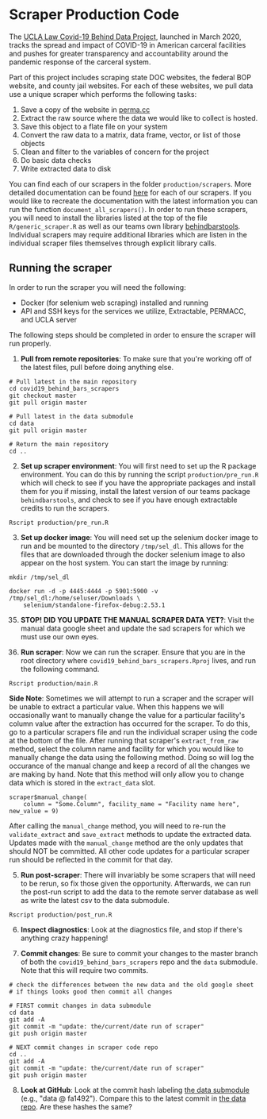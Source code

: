 # Scraper Production Code

The [UCLA Law Covid-19 Behind Data Project](http://covid19behindbars.org/), launched in March 2020, tracks the spread and impact of COVID-19 in American carceral facilities and pushes for greater transparency and accountability around the pandemic response of the carceral system.

Part of this project includes scraping state DOC websites, the federal BOP website, and county jail websites. For each of these websites, we pull data use a unique scraper which performs the following tasks: 

1. Save a copy of the website in [perma.cc](perma.cc)
2. Extract the raw source where the data we would like to collect is hosted. 
3. Save this object to a flate file on your system
4. Convert the raw data to a matrix, data frame, vector, or list of those objects 
5. Clean and filter to the variables of concern for the project
6. Do basic data checks
7. Write extracted data to disk

You can find each of our scrapers in the folder `production/scrapers`. More detailed documentation can be found [here](https://uclalawcovid19behindbars.github.io/covid19-behind-bars-public-docs/scraper_documentation/) for each of our scrapers. If you would like to recreate the documentation with the latest information you can run the function `document_all_scrapers()`. In order to run these scrapers, you will need to install the libraries listed at the top of the file `R/generic_scraper.R` as well as our teams own library [behindbarstools](https://github.com/uclalawcovid19behindbars/behindbarstools). Individual scrapers may require additional libraries which are listen in the individual scraper files themselves through explicit library calls.

## Running the scraper

In order to run the scraper you will need the following: 

* Docker (for selenium web scraping) installed and running
* API and SSH keys for the services we utilize, Extractable, PERMACC, and UCLA server

The following steps should be completed in order to ensure the scraper will run properly.

1. **Pull from remote repositories**: To make sure that you're working off of the latest files, pull before doing anything else.

```
# Pull latest in the main repository 
cd covid19_behind_bars_scrapers
git checkout master
git pull origin master

# Pull latest in the data submodule 
cd data
git pull origin master

# Return the main repository 
cd .. 
```

2. **Set up scraper environment**: You will first need to set up the R package environment. You can do this by running the script `production/pre_run.R` which will check to see if you have the appropriate packages and install them for you if missing, install the latest version of our teams package `behindbarstools`, and check to see if you have enough extractable credits to run the scrapers. 

```
Rscript production/pre_run.R
```

3. **Set up docker image**: You will need set up the selenium docker image to run and be mounted to the directory `/tmp/sel_dl`. This allows for the files that are downloaded through the docker selenium image to also appear on the host system. You can start the image by running: 

```
mkdir /tmp/sel_dl

docker run -d -p 4445:4444 -p 5901:5900 -v /tmp/sel_dl:/home/seluser/Downloads \
    selenium/standalone-firefox-debug:2.53.1
```

35. **STOP! DID YOU UPDATE THE MANUAL SCRAPER DATA YET?**: Visit the manual data google sheet and update the sad scrapers for which we must use our own eyes.


4. **Run scraper**: Now we can run the scraper. Ensure that you are in the root directory where `covid19_behind_bars_scrapers.Rproj` lives, and run the following command.

```
Rscript production/main.R
```

**Side Note**: Sometimes we will attempt to run a scraper and the scraper will be unable to extract a particular value. When this happens we will occasionally want to manually change the value for a particular facility's column value after the extraction has occurred for the scraper. To do this, go to a particular scrapers file and run the individual scraper using the code at the bottom of the file. After running that scraper's `extract_from_raw` method, select the column name and facility for which you would like to manually change the data using the following method. Doing so will log the occurance of the manual change and keep a record of all the changes we are making by hand. Note that this method will only allow you to change data which is stored in the `extract_data` slot. 

```
scraper$manual_change(
    column = "Some.Column", facility_name = "Facility name here", new_value = 9)
```

After calling the `manual_change` method, you will need to re-run the `validate_extract` and `save_extract` methods to update the extracted data. Updates made with the `manual_change` method are the only updates that should NOT be committed. All other code updates for a particular scraper run should be reflected in the commit for that day. 


5. **Run post-scraper**: There will invariably be some scrapers that will need to be rerun, so fix those given the opportunity. Afterwards, we can run the post-run script to add the data to the remote server database as well as write the latest csv to the data submodule. 

```
Rscript production/post_run.R
```

6. **Inspect diagnostics**: Look at the diagnostics file, and stop if there's anything crazy happening!

7. **Commit changes**: Be sure to commit your changes to the master branch of both the `covid19_behind_bars_scrapers` repo and the `data` submodule. Note that this will require two commits.

```
# check the differences between the new data and the old google sheet
# if things looks good then commit all changes

# FIRST commit changes in data submodule
cd data
git add -A 
git commit -m "update: the/current/date run of scraper"
git push origin master

# NEXT commit changes in scraper code repo
cd ..
git add -A 
git commit -m "update: the/current/date run of scraper"
git push origin master
```

8. **Look at GitHub**: Look at the commit hash labeling [the data submodule](https://github.com/uclalawcovid19behindbars/covid19_behind_bars_scrapers) (e.g., "data @ fa1492"). Compare this to the latest commit in [the data repo](https://github.com/uclalawcovid19behindbars/data/). Are these hashes the same? 

